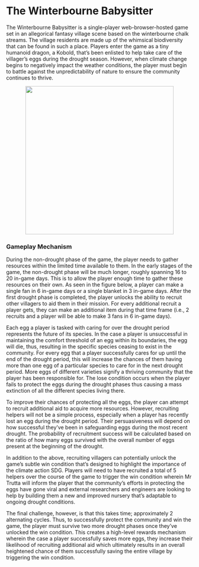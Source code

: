 # The Winterbourne Babysitter
 The Winterbourne Babysitter is a single-player web-browser-hosted game set in an allegorical fantasy village scene based on the winterbourne chalk streams. The village residents are made up of the whimsical biodiversity that can be found in such a place. Players enter the game as a tiny humanoid dragon, a Kobold, that’s been enlisted to help take care of the villager’s eggs during the drought season. However, when climate change begins to negatively impact the weather conditions, the player must begin to battle against the unpredictability of nature to ensure the community continues to thrive.
 
 <p align = "center"><img src = "https://github.com/Hannah-Ashna/Winterbourne-Babysitter/blob/main/Assets/KarlAnimated.gif" width = "400" height = "400"></p>
 
 ### Gameplay Mechanism
 During the non-drought phase of the game, the player needs to gather resources within the limited time available to them. In the early stages of the game, the non-drought phase will be much longer, roughly spanning 16 to 20 in-game days. This is to allow the player enough time to gather these resources on their own. As seen in the figure below, a player can make a single fan in 6 in-game days or a single blanket in 3 in-game days. After the first drought phase is completed, the player unlocks the ability to recruit other villagers to aid them in their mission. For every additional recruit a player gets, they can make an additional item during that time frame (i.e., 2 recruits and a player will be able to make 3 fans in 6 in-game days).  
 
Each egg a player is tasked with caring for over the drought period represents the future of its species. In the case a player is unsuccessful in maintaining the comfort threshold of an egg within its boundaries, the egg will die, thus, resulting in the specific species ceasing to exist in the community. For every egg that a player successfully cares for up until the end of the drought period, this will increase the chances of them having more than one egg of a particular species to care for in the next drought period. More eggs of different varieties signify a thriving community that the player has been responsible for. The lose condition occurs when the player fails to protect the eggs during the drought phases thus causing a mass extinction of all the different species living there. 

To improve their chances of protecting all the eggs, the player can attempt to recruit additional aid to acquire more resources. However, recruiting helpers will not be a simple process, especially when a player has recently lost an egg during the drought period. Their persuasiveness will depend on how successful they’ve been in safeguarding eggs during the most recent drought. The probability of recruitment success will be calculated based on the ratio of how many eggs survived with the overall number of eggs present at the beginning of the drought.

In addition to the above, recruiting villagers can potentially unlock the game’s subtle win condition that’s designed to highlight the importance of the climate action SDG. Players will need to have recruited a total of 5 helpers over the course of the game to trigger the win condition wherein Mr Trutta will inform the player that the community’s efforts in protecting the eggs have gone viral and external researchers and engineers are looking to help by building them a new and improved nursery that’s adaptable to ongoing drought conditions.

The final challenge, however, is that this takes time; approximately 2 alternating cycles. Thus, to successfully protect the community and win the game, the player must survive two more drought phases once they’ve unlocked the win condition. This creates a high-level rewards mechanism wherein the case a player successfully saves more eggs, they increase their likelihood of recruiting additional aid which ultimately results in an overall heightened chance of them successfully saving the entire village by triggering the win condition.

